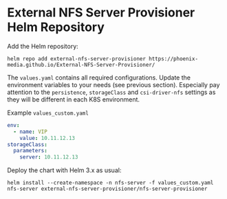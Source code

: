 # External NFS Server Provisioner Helm Repository

Add the Helm repository:

```console
helm repo add external-nfs-server-provisioner https://phoenix-media.github.io/External-NFS-Server-Provisioner/
```

The `values.yaml` contains all required configurations. Update the environment variables to your needs (see previous section).
Especially pay attention to the `persistence`, `storageClass` and `csi-driver-nfs` settings as they will be different in
each K8S environment.

Example `values_custom.yaml`
```yaml
env:
  - name: VIP
    value: 10.11.12.13
storageClass:
  parameters:
    server: 10.11.12.13
```

Deploy the chart with Helm 3.x as usual:

`helm install --create-namespace -n nfs-server -f values_custom.yaml nfs-server external-nfs-server-provisioner/nfs-server-provisioner`
